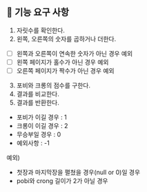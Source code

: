 ## 🚀 기능 요구 사항

1. 자릿수를 확인한다.
2. 왼쪽, 오른쪽의 숫자를 곱하거나 더한다.
- [ ] 왼쪽과 오른쪽이 연속한 숫자가 아닌 경우 예외
- [ ] 왼쪽 페이지가 홀수가 아닌 경우 예외 
- [ ] 오른쪽 페이지가 짝수가 아닌 경우 예외
3. 포비와 크롱의 점수를 구한다. 
4. 결과를 비교한다.
5. 결과를 반환한다.
* 포비가 이길 경우 : 1
* 크롱이 이길 경우 : 2
* 무승부일 경우 : 0
* 예외사항 : -1

예외)
* 첫장과 마지막장을 펼쳤을 경우(null or 0)일 경우
* pobi와 crong 길이가 2가 아닐 경우
